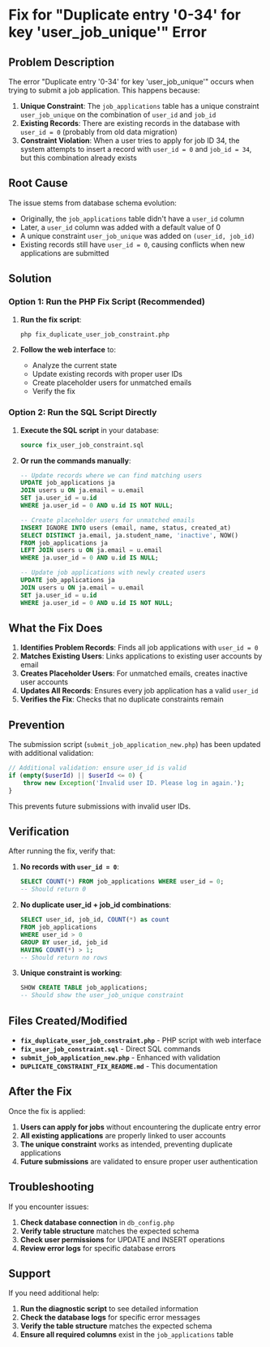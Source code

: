 # Fix for "Duplicate entry '0-34' for key 'user_job_unique'" Error

## Problem Description

The error "Duplicate entry '0-34' for key 'user_job_unique'" occurs when trying to submit a job application. This happens because:

1. **Unique Constraint**: The `job_applications` table has a unique constraint `user_job_unique` on the combination of `user_id` and `job_id`
2. **Existing Records**: There are existing records in the database with `user_id = 0` (probably from old data migration)
3. **Constraint Violation**: When a user tries to apply for job ID 34, the system attempts to insert a record with `user_id = 0` and `job_id = 34`, but this combination already exists

## Root Cause

The issue stems from database schema evolution:

- Originally, the `job_applications` table didn't have a `user_id` column
- Later, a `user_id` column was added with a default value of 0
- A unique constraint `user_job_unique` was added on `(user_id, job_id)`
- Existing records still have `user_id = 0`, causing conflicts when new applications are submitted

## Solution

### Option 1: Run the PHP Fix Script (Recommended)

1. **Run the fix script**:
   ```bash
   php fix_duplicate_user_job_constraint.php
   ```

2. **Follow the web interface** to:
   - Analyze the current state
   - Update existing records with proper user IDs
   - Create placeholder users for unmatched emails
   - Verify the fix

### Option 2: Run the SQL Script Directly

1. **Execute the SQL script** in your database:
   ```sql
   source fix_user_job_constraint.sql
   ```

2. **Or run the commands manually**:
   ```sql
   -- Update records where we can find matching users
   UPDATE job_applications ja
   JOIN users u ON ja.email = u.email
   SET ja.user_id = u.id
   WHERE ja.user_id = 0 AND u.id IS NOT NULL;
   
   -- Create placeholder users for unmatched emails
   INSERT IGNORE INTO users (email, name, status, created_at)
   SELECT DISTINCT ja.email, ja.student_name, 'inactive', NOW()
   FROM job_applications ja
   LEFT JOIN users u ON ja.email = u.email
   WHERE ja.user_id = 0 AND u.id IS NULL;
   
   -- Update job applications with newly created users
   UPDATE job_applications ja
   JOIN users u ON ja.email = u.email
   SET ja.user_id = u.id
   WHERE ja.user_id = 0 AND u.id IS NOT NULL;
   ```

## What the Fix Does

1. **Identifies Problem Records**: Finds all job applications with `user_id = 0`
2. **Matches Existing Users**: Links applications to existing user accounts by email
3. **Creates Placeholder Users**: For unmatched emails, creates inactive user accounts
4. **Updates All Records**: Ensures every job application has a valid `user_id`
5. **Verifies the Fix**: Checks that no duplicate constraints remain

## Prevention

The submission script (`submit_job_application_new.php`) has been updated with additional validation:

```php
// Additional validation: ensure user_id is valid
if (empty($userId) || $userId <= 0) {
    throw new Exception('Invalid user ID. Please log in again.');
}
```

This prevents future submissions with invalid user IDs.

## Verification

After running the fix, verify that:

1. **No records with `user_id = 0`**:
   ```sql
   SELECT COUNT(*) FROM job_applications WHERE user_id = 0;
   -- Should return 0
   ```

2. **No duplicate user_id + job_id combinations**:
   ```sql
   SELECT user_id, job_id, COUNT(*) as count
   FROM job_applications
   WHERE user_id > 0
   GROUP BY user_id, job_id
   HAVING COUNT(*) > 1;
   -- Should return no rows
   ```

3. **Unique constraint is working**:
   ```sql
   SHOW CREATE TABLE job_applications;
   -- Should show the user_job_unique constraint
   ```

## Files Created/Modified

- **`fix_duplicate_user_job_constraint.php`** - PHP script with web interface
- **`fix_user_job_constraint.sql`** - Direct SQL commands
- **`submit_job_application_new.php`** - Enhanced with validation
- **`DUPLICATE_CONSTRAINT_FIX_README.md`** - This documentation

## After the Fix

Once the fix is applied:

1. **Users can apply for jobs** without encountering the duplicate entry error
2. **All existing applications** are properly linked to user accounts
3. **The unique constraint** works as intended, preventing duplicate applications
4. **Future submissions** are validated to ensure proper user authentication

## Troubleshooting

If you encounter issues:

1. **Check database connection** in `db_config.php`
2. **Verify table structure** matches the expected schema
3. **Check user permissions** for UPDATE and INSERT operations
4. **Review error logs** for specific database errors

## Support

If you need additional help:

1. **Run the diagnostic script** to see detailed information
2. **Check the database logs** for specific error messages
3. **Verify the table structure** matches the expected schema
4. **Ensure all required columns** exist in the `job_applications` table 